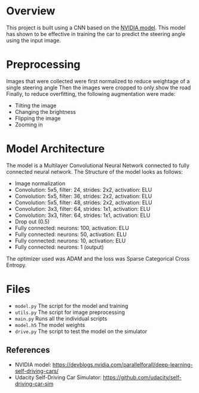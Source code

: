 # Overview
This project is built using a CNN based on the [NVIDIA model](https://devblogs.nvidia.com/parallelforall/deep-learning-self-driving-cars/). This model has shown to be effective in training the car to predict the steering angle using the input image.
# Preprocessing
Images that were collected were first normalized to reduce weightage of a single steering angle
Then the images were cropped to only show the road
Finally, to reduce overfitting, the following augmentation were made:
- Tilting the image
- Changing the brightness
- Flipping the image
- Zooming in
# Model Architecture
The model is a Multilayer Convolutional Neural Network connected to fully connected neural network.
The Structure of the model looks as follows:
- Image normalization
- Convolution: 5x5, filter: 24, strides: 2x2, activation: ELU
- Convolution: 5x5, filter: 36, strides: 2x2, activation: ELU
- Convolution: 5x5, filter: 48, strides: 2x2, activation: ELU
- Convolution: 3x3, filter: 64, strides: 1x1, activation: ELU
- Convolution: 3x3, filter: 64, strides: 1x1, activation: ELU
- Drop out (0.5)
- Fully connected: neurons: 100, activation: ELU
- Fully connected: neurons:  50, activation: ELU
- Fully connected: neurons:  10, activation: ELU
- Fully connected: neurons:   1 (output)

The optimizer used was ADAM and the loss was Sparse Categorical Cross Entropy.
# Files
- `model.py` The script for the model and training
- `utils.py` The script for image preprocessing
- `main.py` Runs all the individual scripts
- `model.h5` The model weights
- `drive.py` The script to test the model on the simulator

## References
- NVIDIA model: https://devblogs.nvidia.com/parallelforall/deep-learning-self-driving-cars/
- Udacity Self-Driving Car Simulator: https://github.com/udacity/self-driving-car-sim
